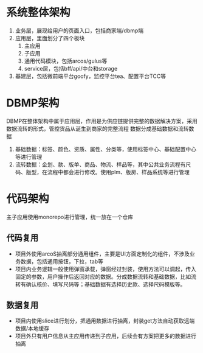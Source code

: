 # 系统整体架构
1. 业务层，展现给用户的页面入口，包括商家端/dbmp端
2. 应用层，里面划分了四个板块
    1. 主应用
    2. 子应用
    3. 通用代码模块，包括arcos/gulus等
    4. service层，包括bff/api/中台和storage
3. 基建层，包括微前端平台goofy，监控平台tea、配置平台TCC等

# DBMP架构
DBMP在整体架构中属于应用层，作用是为供应链提供完整的数据解决方案，采用数据流转的形式，管控货品从诞生到商家的完整流程
数据分成基础数据和流转数据
1. 基础数据：标签、颜色、资质、属性、分类等，使用标签中心、基础配置中心等进行管理
2. 流转数据：企划、款、版单、商品、物流、样品等，其中公共业务流程有尺码、版型，在流程中都会进行修改。使用plm、版房、样品系统等进行管理

# 代码架构
主子应用使用monorepo进行管理，统一放在一个仓库
## 代码复用
- 项目外使用arcoS抽离部分通用组件，主要是UI方面定制化的组件，不涉及业务数据，包括通用按钮，下拉，tab等
- 项目内业务逻辑一般使用弹窗承载，弹窗经过封装，使用方法可以调起，传入固定的参数，用户操作后返回对应的数据。分成数据流转和基础数据，比如流转有确认核价、填写尺码等；基础数据有选择历史款、选择尺码模版等。
## 数据复用
- 项目内使用slice进行划分，把通用数据进行抽离，封装get方法自动获取远端数据/本地缓存
- 项目外只有用户信息从主应用传递到子应用，后续会有方案把更多的数据进行抽离

